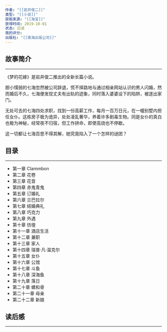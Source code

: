```yaml
---
作者: "[[岩井俊二]]"
类型: "[[小说]]"
获取来源: "[[淘宝]]"
获得时间: 2019-10-01
状态: 已读
我的评分: 
出版社: "[[南海出版公司]]"
---
```

## 故事简介
---
《梦的花嫁》是岩井俊二推出的全新长篇小说。

胆小懦弱的七海忽然被公司辞退，慌不择路地与通过相亲网站认识的男人闪婚，然而婚后不久，七海便发现丈夫有出轨的迹象，同时落入婆婆设下的陷阱，被逐出家门。

无处可去的七海四处求职，找到一份高薪工作，每月一百万日元，在一幢别墅内担任女仆。这栋房子极为诡异，处处凌乱奢华，养着许多剧毒生物。同是女仆的真白也极为神秘，经常夜不归宿，但工作拼命，即使高烧也不停歇。

这一切都让七海百思不得其解，她究竟陷入了一个怎样的谜团？
## 目录
---
- 第一章 Clammbon  
- 第二章 花卷  
- 第三章 花音  
- 第四章 赤鬼青鬼  
- 第五章 订婚礼  
- 第六章 兰巴拉尔  
- 第七章 结婚典礼  
- 第八章 巧克力  
- 第九章 外遇  
- 第十章 彷徨  
- 第十一章 酒店生活  
- 第十二章 兼职  
- 第十三章 家人  
- 第十四章 瑞普·凡·温克尔  
- 第十五章 女仆  
- 第十六章 公馆  
- 第十七章 斗鱼  
- 第十八章 深海鱼  
- 第十九章 落日  
- 第二十章 螺和骨  
- 第二十一章 母亲  
- 第二十二章 新娘

## 读后感
---
